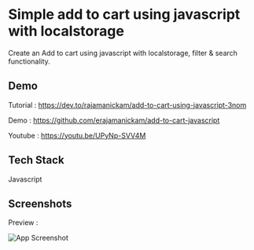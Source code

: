 
# Simple add to cart using javascript with localstorage


Create an Add to cart using javascript with localstorage, filter & search functionality.




## Demo

Tutorial : https://dev.to/rajamanickam/add-to-cart-using-javascript-3nom

Demo : https://github.com/erajamanickam/add-to-cart-javascript

Youtube : https://youtu.be/UPyNp-SVV4M





## Tech Stack

Javascript


## Screenshots

Preview :

![App Screenshot](https://res.cloudinary.com/practicaldev/image/fetch/s--YgZX0o4D--/c_imagga_scale,f_auto,fl_progressive,h_420,q_auto,w_1000/https://dev-to-uploads.s3.amazonaws.com/uploads/articles/zqyb9et5btgjk8ikthpi.png)


